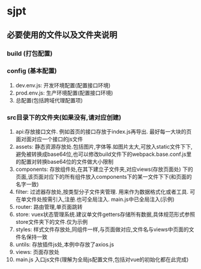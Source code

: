 # sjpt

## 必要使用的文件以及文件夹说明

### build (打包配置)

### config (基本配置)

1. dev.env.js: 开发环境配置(配置接口环境)
2. prod.env.js: 生产环境配置(配置接口环境)
3. 总配置(包括跨域代理配置项)

### src目录下的文件夹(如果没有,请对应创建)
1. api:存放接口文件. 例如首页的接口存放于index.js再导出. 最好每一大块的页面对面对应一个接口的js文件
2. assets: 静态资源存放处.包括图片,字体等.如图片太大,可放入static文件下下,避免被转换成base64位,也可以修改build文件下的webpack.base.conf.js里的配置对转换base64位的文件做大小限制
3. components: 存放组件处,在其下建立子文件夹,对应views(存放页面处) 下的页面,该页面对应下的所有组件放入components下的某一文件下下(和页面的名字一致)
4. filter: 过滤器存放处,按类型分子文件夹管理. 用来作为数据格式化或者工具. 可在单文件处按需引入,注册.也可全局注入. main.js中已全局注入(示例)
5. router: 路由管理,单页面跳转
6. store: vuex状态管理系统.建议单文件getters存储所有数据,具体规范形式参照store文件夹下的文件.仅为示例
7. styles: 样式文件存放处,同组件一样,与页面做对应,文件名与views中页面的文件名保持一致
8. untils: 存放插件js处,本例中存放了axios.js
9. views: 页面存放处
10. main.js 入口js文件(理解为全局js配置文件,包括对vue的初始化都在此完成)
